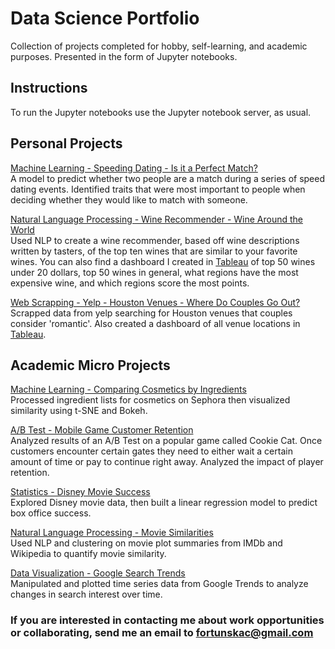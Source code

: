 # Data Science Portfolio 
Collection of projects completed for hobby, self-learning, and academic purposes. Presented in the form of Jupyter notebooks.
 
 ## Instructions 
 To run the Jupyter notebooks use the Jupyter notebook server, as usual.
 
 ## Personal Projects 
 [Machine Learning - Speeding Dating - Is it a Perfect Match?](https://github.com/cfortunska/data-sci-portfolio/tree/main/ML%20Speed%20Dating)  
 A model to predict whether two people are a match during a series of speed dating events. Identified traits that were most important to people when deciding whether they would like to match with someone. 
  
 [Natural Language Processing - Wine Recommender - Wine Around the World]( https://github.com/cfortunska/data-sci-portfolio/tree/main/Wine%20Recommender)  
 Used NLP to create a wine recommender, based off wine descriptions written by tasters, of the top ten wines that are similar to your favorite wines. You can also find a dashboard I created in [Tableau](https://public.tableau.com/app/profile/cecylia.fortunska/viz/WineAroundtheWorld/WineAroundtheWorld) of top 50 wines under 20 dollars, top 50 wines in general, what regions have the most expensive wine, and which regions score the most points.
 
 [Web Scrapping - Yelp - Houston Venues - Where Do Couples Go Out?](https://github.com/cfortunska/data-sci-portfolio/tree/main/Yelp%20Web%20Scraping)  
 Scrapped data from yelp searching for Houston venues that couples consider 'romantic'. Also created a dashboard of all venue locations in [Tableau](https://public.tableau.com/app/profile/cecylia.fortunska/viz/Houston_restaurants/WhereDoCouplesGoonDatesinHouston).   
 
 ## Academic Micro Projects 
 
[Machine Learning - Comparing Cosmetics by Ingredients](https://github.com/cfortunska/data-sci-portfolio/tree/main/Cosmetics%20t-SNE)  
Processed ingredient lists for cosmetics on Sephora then visualized similarity using t-SNE and Bokeh. 
 
[A/B Test - Mobile Game Customer Retention](https://github.com/cfortunska/data-sci-portfolio/tree/main/AB%20Testing%20Mobile%20Game)  
Analyzed results of an A/B Test on a popular game called Cookie Cat. Once customers encounter certain gates they need to either wait a certain amount of time or pay to continue right away. Analyzed the impact of player retention. 
 
[Statistics - Disney Movie Success](https://github.com/cfortunska/data-sci-portfolio/tree/main/Disney%20Movie%20Success)  
Explored Disney movie data, then built a linear regression model to predict box office success. 
 
[Natural Language Processing - Movie Similarities](https://github.com/cfortunska/data-sci-portfolio/tree/main/NLP%20Movie%20Similarities)  
Used NLP and clustering on movie plot summaries from IMDb and Wikipedia to quantify movie similarity. 
 
[Data Visualization - Google Search Trends](https://github.com/cfortunska/data-sci-portfolio/tree/main/Google%20Search%20Trends)  
Manipulated and plotted time series data from Google Trends to analyze changes in search interest over time. 
 
### If you are interested in contacting me about work opportunities or collaborating, send me an email to fortunskac@gmail.com
